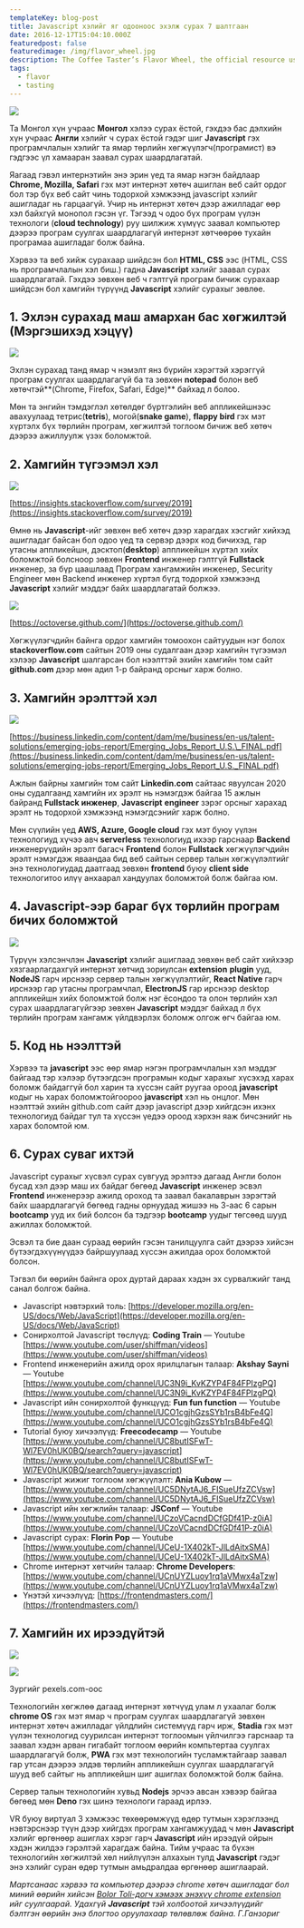 ```yaml
---
templateKey: blog-post
title: Javascript хэлийг яг одооноос эхэлж сурах 7 шалтгаан
date: 2016-12-17T15:04:10.000Z
featuredpost: false
featuredimage: /img/flavor_wheel.jpg
description: The Coffee Taster’s Flavor Wheel, the official resource used by coffee tasters, has been revised for the first time this year.
tags:
  - flavor
  - tasting
---
```


![](https://miro.medium.com/max/11520/1*qHz2hI8SHX1knQEE6iiXFA.jpeg)

Та Монгол хүн учраас **Монгол** хэлээ сурах ёстой, гэхдээ бас дэлхийн хүн учраас **Англи** хэлийг ч сурах ёстой гэдэг шиг **Javascript** гэх програмчлалын хэлийг та ямар төрлийн хөгжүүлэгч(програмист) вэ гэдгээс үл хамааран заавал сурах шаардлагатай.

Яагаад гэвэл интернэтийн энэ эрин үед та ямар нэгэн байдлаар **Chrome, Mozilla, Safari** гэх мэт интернэт хөтөч ашиглан веб сайт ордог бол тэр бүх веб сайт чинь тодорхой хэмжээнд javascript хэлийг ашигладаг нь гарцаагүй. Учир нь интернэт хөтөч дээр ажилладаг өөр хэл байхгүй монопол гэсэн үг. Тэгээд ч одоо бүх програм үүлэн технологи (**cloud technology**) руу шилжиж хүмүүс заавал компьютер дээрээ програм суулгах шаардлагагүй интернэт хөтчөөрөө тухайн програмаа ашигладаг болж байна.

Хэрвээ та веб хийж сурахаар шийдсэн бол **HTML, CSS** ээс (HTML, CSS нь програмчлалын хэл биш.) гадна **Javascript** хэлийг заавал сурах шаардлагатай. Гэхдээ зөвхөн веб ч гэлтгүй програм бичиж сурахаар шийдсэн бол хамгийн түрүүнд **Javascript** хэлийг сурахыг зөвлөе.

## 1. Эхлэн сурахад маш амархан бас хөгжилтэй (Мэргэшихэд хэцүү)

![](https://miro.medium.com/max/10368/1*nzaqjEc5c6-aeAg1q_d1FQ.jpeg)

Эхлэн сурахад танд ямар ч нэмэлт янз бүрийн хэрэгтэй хэрэггүй програм суулгах шаардлагагүй ба та зөвхөн **notepad** болон веб хөтөчтэй**(Chrome, Firefox, Safari, Edge)** байхад л болоо.

Мөн та энгийн тэмдэглэл хөтөлдөг бүртгэлийн веб аппликейшнээс авахуулаад тетрис(**tetris**), могой(**snake game**), **flappy bird** гэх мэт хүртэлх бүх төрлийн програм, хөгжилтэй тоглоом бичиж веб хөтөч дээрээ ажиллуулж үзэх боломжтой.

## 2. Хамгийн түгээмэл хэл

![](https://miro.medium.com/max/2888/1*GrUZV52lrd6G17Km1gBA9A.png)

[https://insights.stackoverflow.com/survey/2019](https://insights.stackoverflow.com/survey/2019)

Өмнө нь **Javascript**-ийг зөвхөн веб хөтөч дээр харагдах хэсгийг хийхэд ашигладаг байсан бол одоо үед та сервэр дээрх код бичихэд, гар утасны аппликейшн, дэсктоп(**desktop**) аппликейшн хүртэл хийх боломжтой болсноор зөвхөн **Frontend** инженер гэлтгүй **Fullstack** инженер, за бүр цаашлаад Програм хангамжийн инженер, Security Engineer мөн Backend инженер хүртэл бүгд тодорхой хэмжээнд **Javascript** хэлийг мэддэг байх шаардлагатай болжээ.

![](https://miro.medium.com/max/6320/1*4jGhaCm4iy4xaLxPO8uWFg.png)

[https://octoverse.github.com/](https://octoverse.github.com/)

Хөгжүүлэгчдийн байнга ордог хамгийн томоохон сайтуудын нэг болох **stackoverflow.com** сайтын 2019 оны судалгаан дээр хамгийн түгээмэл хэлээр **Javascript** шалгарсан бол нээлттэй эхийн хамгийн том сайт **github.com** дээр мөн адил 1-р байранд орсныг харж болно.

## 3. Хамгийн эрэлттэй хэл

![](https://miro.medium.com/max/5660/1*PJm2lL_aTwVP7Ba4NNYywg.png)

[https://business.linkedin.com/content/dam/me/business/en-us/talent-solutions/emerging-jobs-report/Emerging_Jobs_Report_U.S.\_FINAL.pdf](https://business.linkedin.com/content/dam/me/business/en-us/talent-solutions/emerging-jobs-report/Emerging_Jobs_Report_U.S._FINAL.pdf)

Ажлын байрны хамгийн том сайт **Linkedin.com** сайтаас явуулсан 2020 оны судалгаанд хамгийн их эрэлт нь нэмэгдэж байгаа 15 ажлын байранд **Fullstack инженер**, **Javascript** **engineer** зэрэг орсныг харахад эрэлт нь тодорхой хэмжээнд нэмэгдсэнийг харж болно.

Мөн сүүлийн үед **AWS, Azure, Google cloud** гэх мэт буюу үүлэн технологиуд хүчээ авч **serverless** технологиуд ихээр гарснаар **Backend** инженерүүдийн эрэлт багасч **Frontend** болон **Fullstack** хөгжүүлэгчдийн эрэлт нэмэгдэж яваандаа бид веб сайтын сервер талын хөгжүүлэлтийг энэ технологиудад даатгаад зөвхөн **frontend** буюу **client side** технологитоо илүү анхаарал хандуулах боломжтой болж байгаа юм.

## 4. Javascript-ээр бараг бүх төрлийн програм бичих боломжтой

![](https://miro.medium.com/max/1130/1*qgOJN1j1wG8ik7e4Vy2vHQ.jpeg)

Түрүүн хэлсэнчлэн **Javascript** хэлийг ашиглаад зөвхөн веб сайт хийхээр хязгаарлагдахгүй интернэт хөтчид зориулсан **extension** **plugin** ууд, **NodeJS** гарч ирснээр сервер талын хөгжүүлэлтийг, **React Native** гарч ирснээр гар утасны програмчлал, **ElectronJS** гар ирснээр desktop аппликейшн хийх боломжтой болж нэг ёсондоо та олон төрлийн хэл сурах шаардлагагүйгээр зөвхөн **Javascript** мэддэг байхад л бүх төрлийн програм хангамж үйлдвэрлэх боломж олгож өгч байгаа юм.

## 5. Код нь нээлттэй

Хэрвээ та **javascript** ээс өөр ямар нэгэн програмчлалын хэл мэддэг байгаад тэр хэлээр бүтээгдсэн програмын кодыг харахыг хүсэхэд харах боломж байдаггүй бол харин та хүссэн сайт руугаа ороод **javascript** кодыг нь харах боломжтойгоороо **javascript** хэл нь онцлог. Мөн нээлттэй эхийн github.com сайт дээр javascript дээр хийгдсэн ихэнх технологиуд байдаг тул та хүссэн үедээ ороод хэрхэн яаж бичсэнийг нь харах боломтой юм.

## 6. Сурах суваг ихтэй

Javascript сурахыг хүсвэл сурах сувгууд эрэлтээ дагаад Англи болон бусад хэл дээр маш их байдаг бөгөөд **Javascript** инженер эсвэл **Frontend** инженерээр ажилд ороход та заавал бакалаврын зэрэгтэй байх шаардлагагүй бөгөөд гадны орнуудад жишээ нь 3-аас 6 сарын **bootcamp** ууд их бий болсон ба тэдгээр **bootcamp** уудыг төгсөөд шууд ажиллах боломжтой.

Эсвэл та бие даан сураад өөрийн гэсэн танилцуулга сайт дээрээ хийсэн бүтээгдэхүүнүүдээ байршуулаад хүссэн ажилдаа орох боломжтой болсон.

Тэгвэл би өөрийн байнга орох дуртай дараах хэдэн эх сурвалжийг танд санал болгож байна.

- Javascript нэвтэрхий толь: [https://developer.mozilla.org/en-US/docs/Web/JavaScript](https://developer.mozilla.org/en-US/docs/Web/JavaScript)
- Сонирхолтой Javascript төслүүд: **Coding Train** — Youtube [https://www.youtube.com/user/shiffman/videos](https://www.youtube.com/user/shiffman/videos)
- Frontend инженерийн ажилд орох ярилцлагын талаар: **Akshay Sayni** — Youtube [https://www.youtube.com/channel/UC3N9i_KvKZYP4F84FPIzgPQ](https://www.youtube.com/channel/UC3N9i_KvKZYP4F84FPIzgPQ)
- Javascript ийн сонирхолтой функцүүд: **Fun fun function** — Youtube [https://www.youtube.com/channel/UCO1cgjhGzsSYb1rsB4bFe4Q](https://www.youtube.com/channel/UCO1cgjhGzsSYb1rsB4bFe4Q)
- Tutorial буюу хичээлүүд: **Freecodecamp** — Youtube [https://www.youtube.com/channel/UC8butISFwT-Wl7EV0hUK0BQ/search?query=javascript](https://www.youtube.com/channel/UC8butISFwT-Wl7EV0hUK0BQ/search?query=javascript)
- Javascript жижиг тоглоом хөгжүүлэлт: **Ania Kubow** — [https://www.youtube.com/channel/UC5DNytAJ6_FISueUfzZCVsw](https://www.youtube.com/channel/UC5DNytAJ6_FISueUfzZCVsw)
- Javascript ийн хөгжлийн талаар: **JSConf** — Youtube [https://www.youtube.com/channel/UCzoVCacndDCfGDf41P-z0iA](https://www.youtube.com/channel/UCzoVCacndDCfGDf41P-z0iA)
- Javascript сурах: **Florin Pop** — Youtube [https://www.youtube.com/channel/UCeU-1X402kT-JlLdAitxSMA](https://www.youtube.com/channel/UCeU-1X402kT-JlLdAitxSMA)
- Chrome интернэт хөтчийн талаар: **Chrome Developers**: [https://www.youtube.com/channel/UCnUYZLuoy1rq1aVMwx4aTzw](https://www.youtube.com/channel/UCnUYZLuoy1rq1aVMwx4aTzw)
- Үнэтэй хичээлүүд: [https://frontendmasters.com/](https://frontendmasters.com/)

## 7. Хамгийн их ирээдүйтэй

![](https://miro.medium.com/max/44/1*9kN3EZb6VIJv35OY3ppexQ.jpeg?q=20)

![](https://miro.medium.com/max/11962/1*9kN3EZb6VIJv35OY3ppexQ.jpeg)

Зургийг pexels.com-оос

Технологийн хөгжлөө дагаад интернэт хөтчүүд улам л ухаалаг болж **chrome OS** гэх мэт ямар ч програм суулгах шаардлагагүй зөвхөн интернэт хөтөч ажилладаг үйлдлийн системүүд гарч ирж, **Stadia** гэх мэт үүлэн технологид суурилсан интернэт тоглоомын үйлчилгээ гарснаар та заавал хэдэн арван гигабайт тоглоом өөрийн компьтертаа суулгах шаардлагагүй болж, **PWA** гэх мэт технологийн тусламжтайгаар заавал гар утсан дээрээ элдэв төрлийн аппликейшн суулгах шаардлагагүй шууд веб сайтыг нь аппликейшн шиг ашиглах боломжтой болж байна.

Сервер талын технологийн хувьд **Nodejs** эрчээ авсан хэвээр байгаа бөгөөд мөн **Deno** гэх шинэ технологи гараад ирлээ.

VR буюу виртуал 3 хэмжээс төхөөрөмжүүд өдөр тутмын хэрэглээнд нэвтэрснээр түүн дээр хийгдэх програм хангамжуудад ч мөн **Javascript** хэлийг өргөнөөр ашиглах хэрэг гарч **Javascript** ийн ирээдүй ойрын хэдэн жилдээ гэрэлтэй харагдаж байна. Тийм учраас та бүхэн технологийн хөгжилтэй хөл нийлүүлэн алхахын тулд **Javascript** гэдэг энэ хэлийг суран өдөр тутмын амьдралдаа өргөнөөр ашиглаарай.

_Мартсанаас хэрвээ та компьютер дээрээ chrome хөтөч ашигладаг бол миний өөрийн хийсэн_ [_Bolor Toli-догч хэмээх энэхүү chrome extension_](https://chrome.google.com/webstore/detail/bolor-toli-%D0%B4%D0%BE%D0%B3%D1%87-extension/pnijfkjcnhmfndeiaeadoamipoipcoeh?hl=en-US) _ийг суулгаарай. Удахгүй_ **_Javascript_** _тэй холбоотой хичээлүүдийг бэлтгэн өөрийн энэ блогтоо оруулахаар төлөвлөж байна. Г.Ганзориг_
